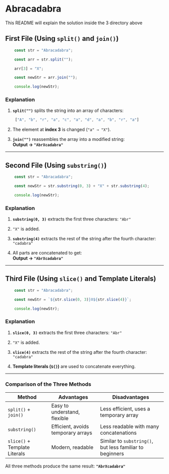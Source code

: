 # Abracadabra

This README will explain the solution inside the 3 directory above

## **First File (Using `split()` and `join()`)**

```javascript
    const str = "Abracadabra"; 

    const arr = str.split(""); 

    arr[3] = "X"; 

    const newStr = arr.join(""); 

    console.log(newStr); 
```
### **Explanation**

1. **`split("")`** splits the string into an array of characters:  

   ```javascript
    ["A", "b", "r", "a", "c", "a", "d", "a", "b", "r", "a"]
   ```

2. The element at **index 3** is changed (`"a" → "X"`).

3. **`join("")`** reassembles the array into a modified string:  
   **Output → `"AbrXcadabra"`**

---

## **Second File (Using `substring()`)**

```javascript
    const str = "Abracadabra"; 

    const newStr = str.substring(0, 3) + "X" + str.substring(4);

    console.log(newStr); 
```
### **Explanation**

1. **`substring(0, 3)`** extracts the first three characters: `"Abr"`

2. `"X"` is added.

3. **`substring(4)`** extracts the rest of the string after the fourth character: `"cadabra"`

4. All parts are concatenated to get:  
   **Output → `"AbrXcadabra"`**
---

## **Third File (Using `slice()` and Template Literals)**

```javascript
    const str = "Abracadabra"; 

    const newStr = `${str.slice(0, 3)}X${str.slice(4)}`;

    console.log(newStr); 
```

### **Explanation**

1. **`slice(0, 3)`** extracts the first three characters: `"Abr"`

2. `"X"` is added.

3. **`slice(4)`** extracts the rest of the string after the fourth character: `"cadabra"`

4. **Template literals (`${}`)** are used to concatenate everything.
---

### **Comparison of the Three Methods**

| Method       | Advantages | Disadvantages |
|-------------|------------|---------------|
| `split()` + `join()` | Easy to understand, flexible | Less efficient, uses a temporary array |
| `substring()` | Efficient, avoids temporary arrays | Less readable with many concatenations |
| `slice()` + Template Literals | Modern, readable | Similar to `substring()`, but less familiar to beginners |

All three methods produce the same result: **`"AbrXcadabra"`** 